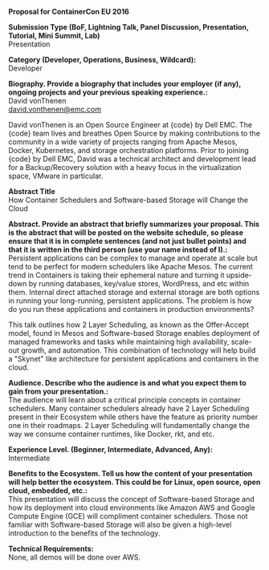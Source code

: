 **Proposal for ContainerCon EU 2016**  

**Submission Type (BoF, Lightning Talk, Panel Discussion, Presentation, Tutorial, Mini Summit, Lab)**  
Presentation

**Category (Developer, Operations, Business, Wildcard):**  
Developer

**Biography. Provide a biography that includes your employer (if any), ongoing projects and your previous speaking experience.:**  
David vonThenen  
david.vonthenen@emc.com  

David vonThenen is an Open Source Engineer at {code} by Dell EMC. The {code} team lives and breathes Open Source by making contributions to the community in a wide variety of projects ranging from Apache Mesos, Docker, Kubernetes, and storage orchestration platforms. Prior to joining {code} by Dell EMC, David was a technical architect and development lead for a Backup/Recovery solution with a heavy focus in the virtualization space, VMware in particular.

**Abstract Title**  
How Container Schedulers and Software-based Storage will Change the Cloud

**Abstract. Provide an abstract that briefly summarizes your proposal. This is the abstract that will be posted on the website schedule, so please ensure that it is in complete sentences (and not just bullet points) and that it is written in the third person (use your name instead of I).:**  
Persistent applications can be complex to manage and operate at scale but tend to be perfect for modern schedulers like Apache Mesos. The current trend in Containers is taking their ephemeral nature and turning it upside-down by running databases, key/value stores, WordPress, and etc within them. Internal direct attached storage and external storage are both options in running your long-running, persistent applications. The problem is how do you run these applications and containers in production environments?

This talk outlines how 2 Layer Scheduling, as known as the Offer-Accept model, found in Mesos and Software-based Storage enables deployment of managed frameworks and tasks while maintaining high availability, scale-out growth, and automation. This combination of technology will help build a "Skynet" like architecture for persistent applications and containers in the cloud.

**Audience. Describe who the audience is and what you expect them to gain from your presentation.:**  
The audience will learn about a critical principle concepts in container schedulers. Many container schedulers already have 2 Layer Scheduling present in their Ecosystem while others have the feature as priority number one in their roadmaps. 2 Layer Scheduling will fundamentally change the way we consume container runtimes, like Docker, rkt, and etc.

**Experience Level. (Beginner, Intermediate, Advanced, Any):**  
Intermediate

**Benefits to the Ecosystem. Tell us how the content of your presentation will help better the ecosystem. This could be for Linux, open source, open cloud, embedded, etc.:**  
This presentation will discuss the concept of Software-based Storage and how its deployment into cloud environments like Amazon AWS and Google Compute Engine (GCE) will compliment container schedulers. Those not familiar with Software-based Storage will also be given a high-level introduction to the benefits of the technology.

**Technical Requirements:**  
None, all demos will be done over AWS.
